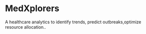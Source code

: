 # MedXplorers
A healthcare analytics to identify trends, predict outbreaks,optimize resource allocation..
